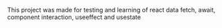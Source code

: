 This project was made for testing and learning of react data fetch, await, component interaction, useeffect and usestate
